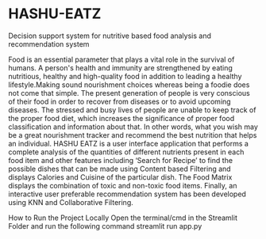# HASHU-EATZ
Decision support system for nutritive based food analysis and recommendation system


Food is an essential parameter that plays a vital role in the survival of humans. A person's health and immunity are strengthened by eating nutritious, healthy and high-quality food in addition to leading a healthy lifestyle.Making sound nourishment choices whereas being a foodie does not come that simple. The present generation of people is very conscious of their food in order to recover from diseases or to avoid upcoming diseases. The stressed and busy lives of people are unable to keep track of the proper food diet, which increases the significance of proper food classification and information about that. In other words, what you wish may be a great nourishment tracker and recommend the best nutrition that helps an individual. HASHU EATZ is a user interface application that performs a complete analysis of the quantities of different nutrients present in each food item and other features including ‘Search for Recipe’ to find the possible dishes that can be made using Content based Filtering and displays Calories and Cuisine of the particular dish. The Food Matrix displays the combination of toxic and non-toxic food items. Finally, an interactive user preferable recommendation system has been developed using KNN and Collaborative Filtering.



How to Run the Project Locally
Open the terminal/cmd in the Streamlit Folder and run the following command
  streamlit run app.py
